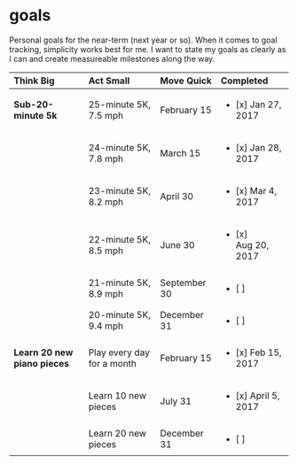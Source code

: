 # goals

Personal goals for the near-term (next year or so). When it comes to goal tracking, simplicity works best for me. I want to state my goals as clearly as I can and create measureable milestones along the way.


| Think Big | Act Small | Move Quick | Completed |
|:---|:---|:---|:---|
| **Sub-20-minute 5k** | 25-minute 5K, 7.5 mph | February 15 | <ul><li> [x] Jan 27, 2017 </li></ul> |
| | 24-minute 5K, 7.8 mph | March 15 | <ul><li> [x] Jan 28, 2017 </li></ul> |
| | 23-minute 5K, 8.2 mph | April 30 | <ul><li> [x] Mar 4, 2017 </li></ul> |
| | 22-minute 5K, 8.5 mph | June 30 | <ul><li> [x] </li>Aug 20, 2017</ul> |
| | 21-minute 5K, 8.9 mph | September 30 | <ul><li> [ ] </li></ul> |
| | 20-minute 5K, 9.4 mph | December 31 | <ul><li> [ ] </li></ul> |
| **Learn 20 new piano pieces** | Play every day for a month | February 15 | <ul><li> [x] Feb 15, 2017 </li></ul> |
| | Learn 10 new pieces | July 31 | <ul><li> [x] April 5, 2017 </li></ul> |
| | Learn 20 new pieces | December 31 | <ul><li> [ ] </li></ul> |
